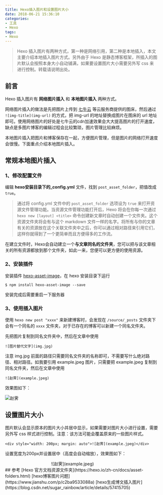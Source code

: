 ```yaml
---
title: Hexo插入图片和设置图片大小
date: 2018-06-21 15:36:10
categories:
- 工具
- Hexo
tags:
- Hexo
---
```


> Hexo 插入图片有两种方式，第一种是网络引用，第二种是本地插入，本文主要介绍本地插入图片方式。另外由于 Hexo 是静态博客框架，所插入的图片默认会按照本身大小自动铺满，如果要设置图片大小需要另外写 css 来进行控制。转载请说明出处。

<!--more-->
## 前言
Hexo 插入图片有 **网络图片插入** 和 **本地图片插入** 两种方式。

网络图片插入的做法是先把图片上传到 [七牛云](https://www.qiniu.com/) 等云服务商提供的图床，然后通过 `![img-title](img-url)` 的方式，把 img-url 的地址替换成图片在图床的 url 地址即可。使用网络图片的好处是七牛云的cdn加速效果会大大提高图片的打开速度，缺点是多图片博客的编辑过程会比较繁琐，图片管理比较麻烦。

本地图片插入把图片和博客保存在一起，方便图片管理，但是图片的网络打开速度会很慢。下面重点介绍本地图片插入。

## 常规本地图片插入

### 1、修改配置文件
编辑 **hexo安装目录下的_config.yml** 文件，找到 `post_asset_folder`，把值改成 `true`。
> 通过将 config.yml 文件中的 `post_asset_folder` 选项设为 `true` 来打开资源文件管理功能。当资源文件管理功能打开后，Hexo 将会在你每一次通过 `hexo new [layout] <title>` 命令创建新文章时自动创建一个文件夹。这个资源文件夹将会有与这个 markdown 文件一样的名字。将所有与你的文章有关的资源放在这个关联文件夹中之后，你可以通过相对路径来引用它们，这样你就得到了一个更简单而且方便得多的工作流。

在建立文件时，Hexo会自动建立一个**与文章同名的文件夹**，您可以把与该文章相关的所有资源都放到那个文件夹，如此一来，您便可以更方便的使用资源。

### 2、安装插件
安装插件 [hexo-asset-image](https://github.com/CodeFalling/hexo-asset-image)，在 hexo 安装目录下运行

```
$ npm install hexo-asset-image --save
```

安装完成后需要重启一下服务器

### 3、使用插入图片
使用 `hexo new post "xxxx"` 来新建博客时，会发现在 `/source/_posts` 文件夹下会有一个同名的 `xxxx` 文件夹，对于已存在的博客可以新建一个同名文件夹。

先把图片复制到同名文件夹中，然后在文章中使用

```
![图片替代文字](img.jpg)
```

注意 img.jpg 前面的路径只需要同名文件夹的名称即可，不需要写什么绝对路径、相对路径。如我要引用 example.jpeg 图片，只需要把 example.jpeg 复制到同名文件夹，然后在文章中使用

```
![赵霁](example.jpeg)
```

效果图如下：

![赵霁](example.jpeg)

## 设置图片大小
图片默认会显示原本的图片大小并居中显示，如果需要对图片大小进行设置，需要另外写 css 样式进行控制。注意：该方法可能会覆盖原来的一些图片样式。

```
<div style="width: 200px; margin: auto">![赵霁](example.jpeg)</div>

```
设置宽度为200px并设置居中（高度会自动缩放），效果图如下：
<div style="width: 200px; margin: auto">![赵霁](example.jpeg)</div>
## 参考
[Hexo 官方文档资源文件夹](https://hexo.io/zh-cn/docs/asset-folders.html)  
[hexo博客图片问题](https://www.jianshu.com/p/c2ba9533088a)  
[hexo生成博文插入图片](https://blog.csdn.net/sugar_rainbow/article/details/57415705)

